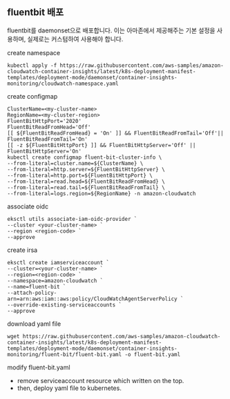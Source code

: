 

## fluentbit 배포

fluentbit를 daemonset으로 배포합니다. 이는 아마존에서 제공해주는 기본 설정을 사용하며, 실제로는 커스텀하여 사용해야 합니다.

create namespace
```
kubectl apply -f https://raw.githubusercontent.com/aws-samples/amazon-cloudwatch-container-insights/latest/k8s-deployment-manifest-templates/deployment-mode/daemonset/container-insights-monitoring/cloudwatch-namespace.yaml
```

create configmap
```
ClusterName=<my-cluster-name>
RegionName=<my-cluster-region>
FluentBitHttpPort='2020'
FluentBitReadFromHead='Off'
[[ ${FluentBitReadFromHead} = 'On' ]] && FluentBitReadFromTail='Off'|| FluentBitReadFromTail='On'
[[ -z ${FluentBitHttpPort} ]] && FluentBitHttpServer='Off' || FluentBitHttpServer='On'
kubectl create configmap fluent-bit-cluster-info \
--from-literal=cluster.name=${ClusterName} \
--from-literal=http.server=${FluentBitHttpServer} \
--from-literal=http.port=${FluentBitHttpPort} \
--from-literal=read.head=${FluentBitReadFromHead} \
--from-literal=read.tail=${FluentBitReadFromTail} \
--from-literal=logs.region=${RegionName} -n amazon-cloudwatch
```

associate oidc
```
eksctl utils associate-iam-oidc-provider `
--cluster <your-cluster-name> `
--region <region-code> `
--approve
```

create irsa
```
eksctl create iamserviceaccount `
--cluster=<your-cluster-name> `
--region=<region-code> `
--namespace=amazon-cloudwatch `
--name=fluent-bit `
--attach-policy-arn=arn:aws:iam::aws:policy/CloudWatchAgentServerPolicy `
--override-existing-serviceaccounts `
--approve
```

download yaml file
```
wget https://raw.githubusercontent.com/aws-samples/amazon-cloudwatch-container-insights/latest/k8s-deployment-manifest-templates/deployment-mode/daemonset/container-insights-monitoring/fluent-bit/fluent-bit.yaml -o fluent-bit.yaml
```

modify fluent-bit.yaml
- remove serviceaccount resource which written on the top.
- then, deploy yaml file to kubernetes.